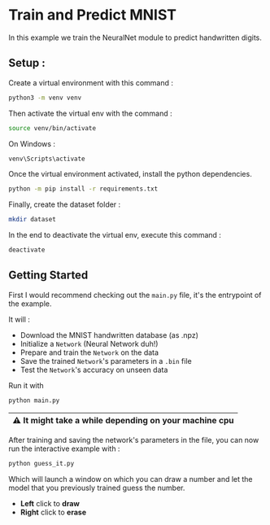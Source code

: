 # Train and Predict MNIST

In this example we train the NeuralNet module to predict handwritten digits.

## Setup :

Create a virtual environment with this command :

```bash
python3 -m venv venv
```

Then activate the virtual env with the command :

```bash
source venv/bin/activate
```

On Windows :

```bash
venv\Scripts\activate
```

Once the virtual environment activated, install the python dependencies.

```bash
python -m pip install -r requirements.txt
```

Finally, create the dataset folder :

```bash
mkdir dataset
```

In the end to deactivate the virtual env, execute this command :

```bash
deactivate
```

## Getting Started

First I would recommend checking out the `main.py` file, it's the entrypoint of the example.

It will :

- Download the MNIST handwritten database (as .npz)
- Initialize a `Network` (Neural Network duh!)
- Prepare and train the `Network` on the data
- Save the trained `Network`'s parameters in a `.bin` file
- Test the `Network`'s accuracy on unseen data

Run it with

```bash
python main.py
```

| ⚠️ It might take a while depending on your machine cpu |
| ------------------------------------------------------ |

After training and saving the network's parameters in the file, you can now run the interactive example with :

```bash
python guess_it.py
```

Which will launch a window on which you can draw a number and let the model that you previously trained guess the number.

- **Left** click to **draw**
- **Right** click to **erase**
